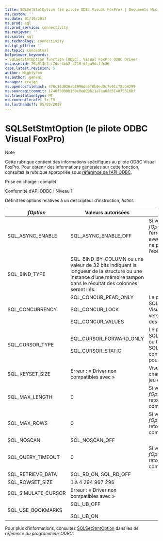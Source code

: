 ```yaml
---
title: SQLSetStmtOption (le pilote ODBC Visual FoxPro) | Documents Microsoft
ms.custom: ''
ms.date: 01/19/2017
ms.prod: sql
ms.prod_service: connectivity
ms.reviewer: ''
ms.suite: sql
ms.technology: connectivity
ms.tgt_pltfrm: ''
ms.topic: conceptual
helpviewer_keywords:
- SQLSetStmtOption function [ODBC], Visual FoxPro ODBC Driver
ms.assetid: 76b813e3-c7dc-4bb2-a710-d2aa9dcfdc36
caps.latest.revision: 5
author: MightyPen
ms.author: genemi
manager: craigg
ms.openlocfilehash: 478c15d026ab3996da6f0b0ed0c7e91c78cb4299
ms.sourcegitcommit: 1740f3090b168c0e809611a7aa6fd514075616bf
ms.translationtype: MT
ms.contentlocale: fr-FR
ms.lasthandoff: 05/03/2018
---
```

# <a name="sqlsetstmtoption-visual-foxpro-odbc-driver"></a>SQLSetStmtOption (le pilote ODBC Visual FoxPro)
> [!NOTE]  
>  Cette rubrique contient des informations spécifiques au pilote ODBC Visual FoxPro. Pour obtenir des informations générales sur cette fonction, consultez la rubrique appropriée sous [référence de l’API ODBC](../../odbc/reference/syntax/odbc-api-reference.md).  
  
 Prise en charge : complet  
  
 Conformité d’API ODBC : Niveau 1  
  
 Définit les options relatives à un descripteur d’instruction, *hstmt*.  
  
|*fOption*|Valeurs autorisées|Commentaires|  
|---------------|--------------------|--------------|  
|SQL_ASYNC_ENABLE|SQL_ASYNC_ENABLE_OFF|Si vous essayez de définir cette *fOption*, le pilote retourne l’erreur : « Non compatibles avec le pilote ». Visual FoxPro ne prend pas en charge l’exécution asynchrone.|  
|SQL_BIND_TYPE|SQL_BIND_BY_COLUMN ou une valeur de 32 bits indiquant la longueur de la structure ou une instance d’une mémoire tampon dans le résultat des colonnes seront liés.||  
|SQL_CONCURRENCY|SQL_CONCUR_READ_ONLY<br /><br /> SQL_CONCUR_LOCK<br /><br /> SQL_CONCUR_VALUES|Le pilote n’autorise pas SQL_CONCUR_ROWVER, car Visual FoxPro n’a pas de version de la ligne en fonction des horodatages.|  
|SQL_CURSOR_TYPE|SQL_CURSOR_FORWARD_ONLY<br /><br /> SQL_CURSOR_STATIC|Le pilote n’autorise pas SQL_CURSOR_KEYSET_DRIVEN ou type SQL_CURSOR_DYNAMIC ; consultez [SQLSetScrollOptions](../../odbc/microsoft/sqlsetscrolloptions-visual-foxpro-odbc-driver.md) pour plus d’informations.|  
|SQL_KEYSET_SIZE|Erreur : « Driver non compatibles avec »|Visual FoxPro ne prend pas en charge le modèle de curseur de jeu de clés.|  
|SQL_MAX_LENGTH|0|Si vous essayez de définir cette *fOption* valeur, le pilote retourne l’erreur « Non compatibles avec le pilote ».|  
|SQL_MAX_ROWS|0|Si vous essayez de définir cette *fOption* valeur, le pilote retourne l’erreur « Non compatibles avec le pilote ».|  
|SQL_NOSCAN|SQL_NOSCAN_OFF||  
|SQL_QUERY_TIMEOUT|0|Si vous essayez de définir cette *fOption* valeur, le pilote retourne l’erreur « Non compatibles avec le pilote ».|  
|SQL_RETRIEVE_DATA|SQL_RD_ON, SQL_RD_OFF||  
|SQL_ROWSET_SIZE|1 à 4 294 967 296||  
|SQL_SIMULATE_CURSOR|Erreur : « Driver non compatibles avec »||  
|SQL_USE_BOOKMARKS|SQL_UB_OFF<br /><br /> SQL_UB_ON||  
  
 Pour plus d’informations, consultez [SQLSetStmtOption](../../odbc/reference/syntax/sqlsetstmtoption-function.md) dans les *de référence du programmeur ODBC*.
